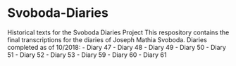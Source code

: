 # Svoboda-Diaries
Historical texts for the Svoboda Diaries Project
This respository contains the final transcriptions for the diaries of Joseph Mathia Svoboda.
Diaries completed as of 10/2018:
    - Diary 47
    - Diary 48
    - Diary 49
    - Diary 50
    - Diary 51
    - Diary 52
    - Diary 53
    - Diary 59
    - Diary 60
    - Diary 61
